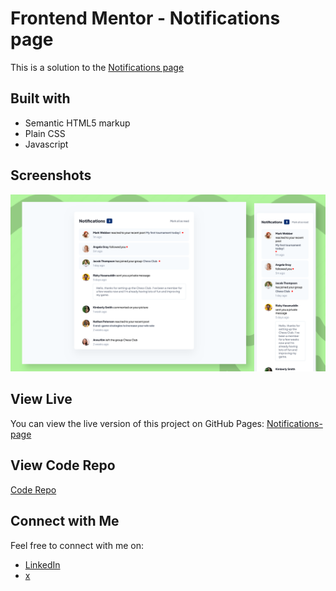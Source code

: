 # Frontend Mentor - Notifications page

This is a solution to the [Notifications page](
https://www.frontendmentor.io/challenges/notifications-page-DqK5QAmKbC/hub)

## Built with

- Semantic HTML5 markup
- Plain CSS
- Javascript

## Screenshots

![Screenshot](img/screenshot.png)

## View Live

You can view the live version of this project on GitHub Pages: [Notifications-page](https://upovibe.github.io/FrontendMentor-Solutions/Notifications-page/)

## View Code Repo

[Code Repo](https://github.com/upovibe/FrontendMentor-Solutions/tree/main/Notifications-page)


## Connect with Me

Feel free to connect with me on:

- [LinkedIn](https://www.linkedin.com/in/upovibe/)
- [x](https://www.x.com/upovibe/)
